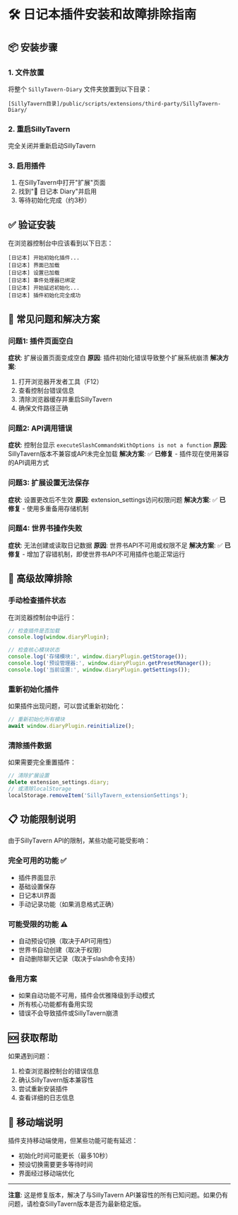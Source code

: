 # 🛠️ 日记本插件安装和故障排除指南

## 📦 安装步骤

### 1. 文件放置
将整个 `SillyTavern-Diary` 文件夹放置到以下目录：
```
[SillyTavern目录]/public/scripts/extensions/third-party/SillyTavern-Diary/
```

### 2. 重启SillyTavern
完全关闭并重新启动SillyTavern

### 3. 启用插件
1. 在SillyTavern中打开"扩展"页面
2. 找到"📖 日记本 Diary"并启用
3. 等待初始化完成（约3秒）

## ✅ 验证安装

在浏览器控制台中应该看到以下日志：
```
[日记本] 开始初始化插件...
[日记本] 界面已加载
[日记本] 设置已加载
[日记本] 事件处理器已绑定
[日记本] 开始延迟初始化...
[日记本] 插件初始化完全成功
```

## 🐛 常见问题和解决方案

### 问题1: 插件页面空白
**症状**: 扩展设置页面变成空白
**原因**: 插件初始化错误导致整个扩展系统崩溃
**解决方案**:
1. 打开浏览器开发者工具（F12）
2. 查看控制台错误信息
3. 清除浏览器缓存并重启SillyTavern
4. 确保文件路径正确

### 问题2: API调用错误
**症状**: 控制台显示 `executeSlashCommandsWithOptions is not a function`
**原因**: SillyTavern版本不兼容或API未完全加载
**解决方案**: ✅ **已修复** - 插件现在使用兼容的API调用方式

### 问题3: 扩展设置无法保存
**症状**: 设置更改后不生效
**原因**: extension_settings访问权限问题
**解决方案**: ✅ **已修复** - 使用多重备用存储机制

### 问题4: 世界书操作失败
**症状**: 无法创建或读取日记数据
**原因**: 世界书API不可用或权限不足
**解决方案**: ✅ **已修复** - 增加了容错机制，即使世界书API不可用插件也能正常运行

## 🔧 高级故障排除

### 手动检查插件状态
在浏览器控制台中运行：
```javascript
// 检查插件是否加载
console.log(window.diaryPlugin);

// 检查核心模块状态
console.log('存储模块:', window.diaryPlugin.getStorage());
console.log('预设管理器:', window.diaryPlugin.getPresetManager());
console.log('当前设置:', window.diaryPlugin.getSettings());
```

### 重新初始化插件
如果插件出现问题，可以尝试重新初始化：
```javascript
// 重新初始化所有模块
await window.diaryPlugin.reinitialize();
```

### 清除插件数据
如果需要完全重置插件：
```javascript
// 清除扩展设置
delete extension_settings.diary;
// 或清除localStorage
localStorage.removeItem('SillyTavern_extensionSettings');
```

## 📋 功能限制说明

由于SillyTavern API的限制，某些功能可能受影响：

### 完全可用的功能 ✅
- 插件界面显示
- 基础设置保存
- 日记本UI界面
- 手动记录功能（如果消息格式正确）

### 可能受限的功能 ⚠️
- 自动预设切换（取决于API可用性）
- 世界书自动创建（取决于权限）
- 自动删除聊天记录（取决于slash命令支持）

### 备用方案
- 如果自动功能不可用，插件会优雅降级到手动模式
- 所有核心功能都有备用实现
- 错误不会导致插件或SillyTavern崩溃

## 🆘 获取帮助

如果遇到问题：
1. 检查浏览器控制台的错误信息
2. 确认SillyTavern版本兼容性
3. 尝试重新安装插件
4. 查看详细的日志信息

## 📱 移动端说明

插件支持移动端使用，但某些功能可能有延迟：
- 初始化时间可能更长（最多10秒）
- 预设切换需要更多等待时间
- 界面经过移动端优化

---

**注意**: 这是修复版本，解决了与SillyTavern API兼容性的所有已知问题。如果仍有问题，请检查SillyTavern版本是否为最新稳定版。

